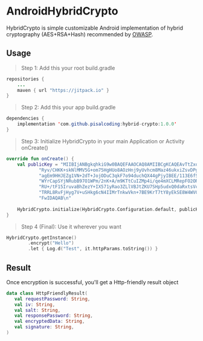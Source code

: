 

# AndroidHybridCrypto

HybridCrypto is simple customizable Android implementation of hybrid cryptography (AES+RSA+Hash) recommended by [OWASP](https://mobile-security.gitbook.io/mobile-security-testing-guide/general-mobile-app-testing-guide/0x04g-testing-cryptography).

## Usage

> Step 1: Add this your root build.gradle
```java
repositories {  
	...
    maven { url "https://jitpack.io" }
}

```
> Step 2: Add this your app build.gradle
```java
dependencies {
    implementation 'com.github.pisalcoding:hybrid-crypto:1.0.0'
}
```

> Step 3: Initialize HybridCrypto in your main Application or Activity onCreate()
```kotlin
override fun onCreate() {  
    val publicKey = "MIIBIjANBgkqhkiG9w0BAQEFAAOCAQ8AMIIBCgKCAQEAvTtZxoq7IKTwRkADtWix\n" +  
            "Ryv/CHKK+skNlMMV5G+om75HgHUo8AOzHnj9yUvhcm8Maz46ukxiZsvDPgExu9N1\n" +  
            "agEm9HHJEZg1VN+2dT+JojODuC3qkF7o94duchQX44gPjyIBEE/113E6fS51SGGm\n" +  
            "WYrCapSYjNRubB97O1WPm/2nK+A/m9KTtCuIZMp4i/qe4mXCLMRepFO2ORBLD5Ac\n" +  
            "RU+/tF15IruvaBhZezY+IX571yRao3ZLlVBJtZKU7SHp5udxQ0daRxtsVc9aloC3\n" +  
            "TRRL8RvFjHyg7V+uSHkg6cN4IIMrTnkwVkn+7BE9KrT7tY8yEkSE8W4WVCDChIRf\n" +  
            "FwIDAQAB\n"  
  
    HybridCrypto.initialize(HybridCrypto.Configuration.default, publicKey) 
}
```
> Step 4 (Final): Use it wherever you want
```kotlin
HybridCrypto.getInstance()  
        .encrypt("Hello")  
        .let { Log.d("Test", it.httpParams.toString()) }
```

## Result
Once encryption is successful, you'll get a Http-friendly result object
```kotlin
data class HttpFriendlyResult(  
   val requestPassword: String,
   val iv: String,  
   val salt: String,  
   val responsePassword: String,  
   val encryptedData: String,  
   val signature: String,  
)
```
